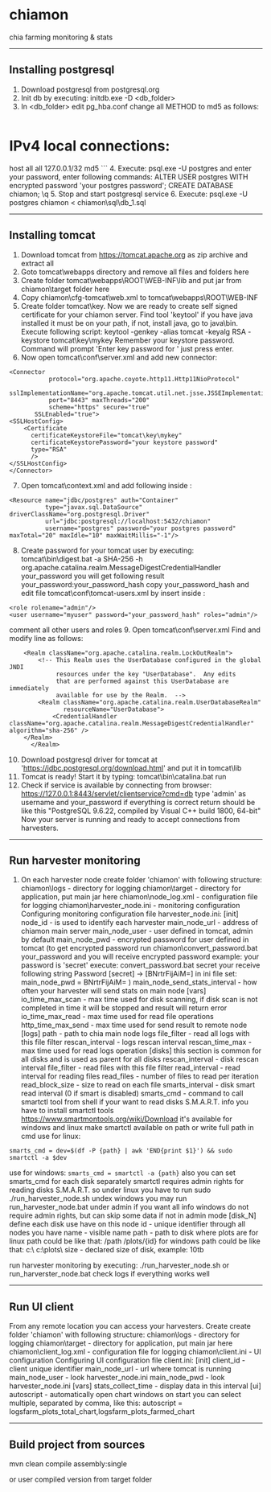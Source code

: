 # chiamon
chia farming monitoring &amp; stats

---------------------
Installing postgresql
---------------------
1. Download postgresql from postgresql.org
2. Init db by executing: initdb.exe -D <db_folder>
3. In <db_folder> edit pg_hba.conf change all METHOD to md5 as follows:
	```

# IPv4 local connections:
host    all             all             127.0.0.1/32            md5
	```
4. Execute: psql.exe -U postgres and enter your password, enter following commands:
ALTER USER postgres WITH encrypted password 'your postgres password';
CREATE DATABASE chiamon;
\q
5. Stop and start postgresql service
6. Execute: psql.exe -U postgres chiamon < chiamon\sql\db_1.sql

-----------------
Installing tomcat
-----------------
1. Download tomcat from https://tomcat.apache.org as zip archive and extract all
2. Goto tomcat\webapps directory and remove all files and folders here
3. Create folder tomcat\webapps\ROOT\WEB-INF\lib and put jar from chiamon\target folder here
4. Copy chiamon\cfg-tomcat\web.xml to tomcat\webapps\ROOT\WEB-INF
5. Create folder tomcat\key. Now we are ready to create self signed certificate for your chiamon server. Find tool 'keytool' if you have java installed it must be on your path, if not, install java, go to java\bin. Execute following script: keytool -genkey -alias tomcat -keyalg RSA -keystore tomcat\key\mykey
Remember your keystore password. Command will prompt 'Enter key password for <tomcat>' just press enter.
6. Now open tomcat\conf\server.xml and add new connector:
```
<Connector
           protocol="org.apache.coyote.http11.Http11NioProtocol"
           sslImplementationName="org.apache.tomcat.util.net.jsse.JSSEImplementation"
           port="8443" maxThreads="200"
           scheme="https" secure="true"
	   SSLEnabled="true">
<SSLHostConfig>
    <Certificate
      certificateKeystoreFile="tomcat\key\mykey"
      certificateKeystorePassword="your keystore password"
      type="RSA"
      />
</SSLHostConfig>
</Connector>
```
7. Open tomcat\context.xml and add following inside <Context>:
```  
<Resource name="jdbc/postgres" auth="Container"
          type="javax.sql.DataSource" driverClassName="org.postgresql.Driver"
          url="jdbc:postgresql://localhost:5432/chiamon"
          username="postgres" password="your postgres password" maxTotal="20" maxIdle="10" maxWaitMillis="-1"/>
```
8. Create password for your tomcat user by executing:
tomcat\bin\digest.bat -a SHA-256 -h org.apache.catalina.realm.MessageDigestCredentialHandler your_password
you will get following result your_password:your_password_hash
copy your_password_hash and edit file tomcat\conf\tomcat-users.xml by insert inside <tomcat-users>:
```
<role rolename="admin"/>
<user username="myuser" password="your_password_hash" roles="admin"/>
```
comment all other users and roles
9. Open tomcat\conf\server.xml
Find and modify line as follows:
```  
	<Realm className="org.apache.catalina.realm.LockOutRealm">
        <!-- This Realm uses the UserDatabase configured in the global JNDI
             resources under the key "UserDatabase".  Any edits
             that are performed against this UserDatabase are immediately
             available for use by the Realm.  -->
        <Realm className="org.apache.catalina.realm.UserDatabaseRealm"
               resourceName="UserDatabase">
			<CredentialHandler className="org.apache.catalina.realm.MessageDigestCredentialHandler" algorithm="sha-256" />
	</Realm>
      </Realm>
```
10. Download postgresql driver for tomcat at 'https://jdbc.postgresql.org/download.html' and put it in tomcat\lib
11. Tomcat is ready! Start it by typing: tomcat\bin\catalina.bat run
12. Check if service is available by connecting from browser:
https://127.0.0.1:8443/servlet/clientservice?cmd=db
type 'admin' as username and your_password
if everything is correct return should be like this "PostgreSQL 9.6.22, compiled by Visual C++ build 1800, 64-bit"
Now your server is running and ready to accept connections from harvesters.

------------------------
Run harvester monitoring
------------------------
1. On each harvester node create folder 'chiamon' with following structure:
chiamon\logs - directory for logging
chiamon\target - directory for application, put main jar here
chiamon\node_log.xml - configuration file for logging
chiamon\harvester_node.ini - monitoring configuration
Configuring monitoring configuration file harvester_node.ini:
[init]
node_id - is used to identify each harvester
main_node_url - address of chiamon main server
main_node_user - user defined in tomcat, admin by default
main_node_pwd - encrypted password for user defined in tomcat
(to get encrypted password run chiamon\convert_password.bat your_password and you will receive encrypted password
example: your password is 'secret'
execute: convert_password.bat secret
your receive following string
Password [secret] -> [BNrtrFijAiM=]
in ini file set:
main_node_pwd = BNrtrFijAiM=
)
main_node_send_stats_interval - how often your harvester will send stats on main node
[vars]
io_time_max_scan - max time used for disk scanning, if disk scan is not completed in time it will be stopped and result will return error
io_time_max_read - max time used for read file operations
http_time_max_send - max time used for send result to remote node
[logs]
path - path to chia main node logs
file_filter - read all logs with this file filter
rescan_interval - logs rescan interval
rescan_time_max - max time used for read logs operation
[disks]
this section is common for all disks and is used as parent for all disks
rescan_interval - disk rescan interval
file_filter - read files with this file filter
read_interval - read interval for reading files
read_files - number of files to read per iteration
read_block_size - size to read on each file
smarts_interval - disk smart read interval (0 if smart is disabled)
smarts_cmd - command to call smartctl tool from shell
if your want to read disks S.M.A.R.T. info you have to install smartctl tools
https://www.smartmontools.org/wiki/Download
it's available for windows and linux
make smartctl available on path or write full path in cmd
use for linux:
```							       
smarts_cmd = dev=$(df -P {path} | awk 'END{print $1}') && sudo smartctl -a $dev
```
use for windows:
							       ```
smarts_cmd = smartctl -a {path}
							       ```
also you can set smarts_cmd for each disk separately
smartctl requires admin rights for reading disks S.M.A.R.T.
so under linux you have to run sudo ./run_harvester_node.sh
undex windows you may run run_harvester_node.bat under admin if you want all info
windows do not require admin rights, but can skip some data if not in admin mode
[disk_N]
define each disk use have on this node
id - unique identifier through all nodes you have
name - visible name
path - path to disk where plots are
for linux path could be like that:
/path
/plots/{id}
for windows path could be like that:
c:\\
c:\\plots\\
size - declared size of disk, example: 10tb

run harvester monitoring by executing:
./run_harvester_node.sh
or
run_harverster_node.bat
check logs if everything works well

-------------
Run UI client
-------------
From any remote location you can access your harvesters. 
Create create folder 'chiamon' with following structure:
chiamon\logs - directory for logging
chiamon\target - directory for application, put main jar here
chiamon\client_log.xml - configuration file for logging
chiamon\client.ini - UI configuration
Configuring UI configuration file client.ini:
[init]
client_id - client unique identifier
main_node_url - url where tomcat is running
main_node_user - look harvester_node.ini
main_node_pwd - look harvester_node.ini
[vars]
stats_collect_time - display data in this interval
[ui]
autoscript - automatically open chart windows on start
you can select multiple, separated by comma, like this:
autoscript = logsfarm_plots_total_chart,logsfarm_plots_farmed_chart
	
--------------------------
Build project from sources
--------------------------
mvn clean compile assembly:single	
	
or user compiled version from target folder
	
	
